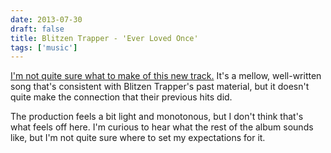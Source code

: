 ```yaml
---
date: 2013-07-30
draft: false
title: Blitzen Trapper - 'Ever Loved Once'
tags: ['music']
---
```


[I'm not quite sure what to make of this new track.](http://www.rollingstone.com/music/news/blitzen-trapper-visit-old-memories-in-ever-loved-once-song-premiere-20130730) It's a mellow, well-written song that's consistent with Blitzen Trapper's past material, but it doesn't quite make the connection that their previous hits did.<!-- excerpt -->

The production feels a bit light and monotonous, but I don't think that's what feels off here. I'm curious to hear what the rest of the album sounds like, but I'm not quite sure where to set my expectations for it.

